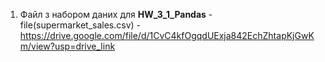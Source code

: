 1) Файл з набором даних для **HW_3_1_Pandas** - file(supermarket_sales.csv) - https://drive.google.com/file/d/1CvC4kfOgqdUExja842EchZhtapKjGwKm/view?usp=drive_link
